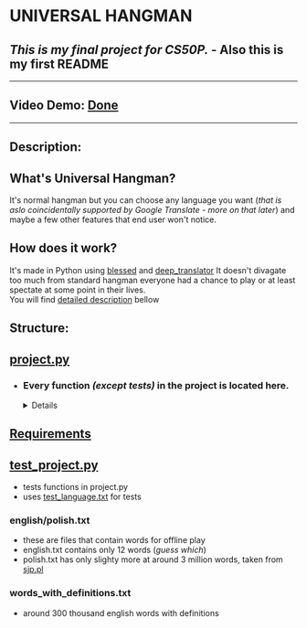# UNIVERSAL HANGMAN
## *This is my final project for CS50P.* - Also this is my first README
-----
## Video Demo: [Done](https://youtu.be/opK-rbcFhpU)
-----
## Description:
## What's Universal Hangman? 

It's normal hangman but you can choose any language you want (*that is aslo coincidentally supported by Google Translate - more on that later*) and maybe a few other features that end user won't notice.

## How does it work?
It's made in Python using [blessed](https://pypi.org/project/blessed/) and [deep_translator](https://pypi.org/project/deep-translator/#description)
It doesn't divagate too much from standard hangman everyone had a chance to play or at least spectate at some point in their lives. <br>
You will find [detailed description](#every-function-except-tests-in-the-project-is-located-here) bellow

## Structure:
## [project.py](project.py)
- ### Every function *(except tests)* in the project is located here.
    <details><summary>
    Details
    </summary><p>

    ### Description of the contents
    ###### <a href=https://take.quiz-maker.com/poll4550402x0DD34b61-142>Too many details?</a>

    <details><summary>Miscellaneous</summary><p>

    ### First iteration of the hangman just printed text on the screen
    ```python
    os.system('cls') # clearing the screen
    for i in range(5): # that's how space was created
        print()
    print(HANGMAN[tries])
    ```
    ### This was ugly, so the next step was to find a library that would solve this problem
    ### Curses library was the obvious first choice but after a bit of research Blessed was the final answer
    ```python
    from Blessed import Terminal

    #Initializes the terminal
    term = Terminal()
    print(term.clear+term.home) # clear the screen and place the cursor at the top-left corner of the screen
    
    ```
    ##### For more information check the <a href='https://pypi.org/project/blessed/'>PyPi</a>
    
    -----
    
    ## No internet
    ```python
    # in case of no internet connection, this list is used.
    SUPPORTED_LANGUAGES = ['english', 'polish']
    ```
    ## Storing the gallows...
    ```python
    # HANGMAN is a dictionary for storing the gallows
    # It's made out of int keys and string literals as values
    HANGMAN = {
    7: """
     ____
    |/   |
    |   
    |    
    |    
    |    
    |
    |_____
    """, ...}
    ```
    </p></details>
    <details><summary>Main</summary><p>

    ## Main - Besides starting the program not much going on in there.
     
    ```python
    def main():
        print(f'{term.clear+term.home}') # make space on the screen
        print(pyfiglet.figlet_format('HANGMAN', font='cybermedium')) # print the title
        # check internet
        if check_internet():
        # begin online play
        play_game(*translate_lang())
        else:
        # start offline if check failed
        print(f'{term.clear}{term.red2}No internet connection!{term.normal}')
        play_game(
            get_word(
                select_language(
                    input(
                        f"Choose your language: supported languages - {SUPPORTED_LANGUAGES} "
                    )
                )# definitions for words are not available in offline mode because of their format and size
           ), 'Definition unavailable due to lack of internet!')
    ```
    </p></details>
     
    <details><summary>Checking for internet connection</summary><p>
    
    ## 📄 Docstring says it all!

    ```python
    def check_internet() -> bool:
        """Checks for network conectivity"""
        try:
            # try to get a response from google
            requests.get('https://translate.google.com')
            # on success
               return True
            except ConnectionError:
            # on failure
                return False
    ```
    </p></details>

    <details><summary>Selecting a language</summary><p>

    ## Does just that
    ##### *Only used if check for internet failed.

    ```python
    def select_language(lang: str) -> str:
        """Returns language if it's supported otherwise returns english"""
        if lang.lower() in SUPPORTED_LANGUAGES: # manually created list of languages
            return lang.lower()
        else:
            print(
                f"{term.red2}Language: {term.cornflowerblue}{lang}{term.red2} unsupported! Defaulting to English.{term.normal}")
            sleep(2) # let the user read the error message
            return "english"
    ```

    </p></details>
    <details><summary>Translating words</summary><p>

    ## Using <a href='https://pypi.org/project/deep-translator/#description'>deep_translator</a> to translate english to every language supported by the translator
    ### For the purpose of this game I've chosen Google Translate as it seemed unnecessary to complicate things with switching between multiple translators.
    ------

    ### Translate function first asks for input
    ```python
    language = input('Enter a language: ').lower()
    ```
    ### Then selects a random line from the file and separates word from it's definition
    ```python
    with open('words_with_definitions.txt', encoding='utf-8') as f:
        data = choice(f.readlines()).lower().split()
        word = data[0]
        definition = ' '.join(data[1:])
    ```
    ### Avoiding translating english to english 
    ```python
    if language == 'en' or language == 'english':
        return word, f'{word.upper()} - {definition}'
    ```
    ### Check if user provided any language
    ### If language is not supported return english version, otherwise return translated word with definition
    ```python
    else:
        try:
            if language:
                translated = GoogleTranslator(
                    source='en', target=language).translate(word)
            else:
                print('No language provided, defaulting to english!')
                sleep(1)
                return word, f'{word.upper()} - {definition}'

        except LanguageNotSupportedException:
            print(f'Language {language} not supported, swiched to english!')
            sleep(1)
            return word, f'{word.upper()} - {definition}'

        return translated, f'{word.upper()} - {definition}'
    ```
    </p></details>
    <details><summary>Selecting the word if there's no internet</summary><p>

    ### Gets the words in the same fashion as translate function.
    ##### *Only used if check for internet failed.
    ```python
    # doesn't have to check for language as it was already done by select_language
    def get_word(language: str) -> str:
    """Grabs a random word from a file"""
    with open(f"{language}.txt", encoding="utf-8") as f:
        return choice(f.readlines()).strip().lower()
    ```
    
    </p></details>
    <details><summary>Playing the game</summary><p>
    
    ### Now we can play the game
    ```python
    def play_game(word: str, word_with_definition: str) -> None:
    """Plays the game of hangman""" # documenting what this function does turned out to be harder that expected
    ```
    ### Before any loops, initialize a few variables
    
    ```python
    # imagine if all variables were named i, j, k, l, m, n, 🤯
    TITLE = pyfiglet.figlet_format("HANGMAN", font="banner3-D")
    wrong_lttrs, g_word = "", ["_" if letter != " " else letter for letter in word]
    spaces = 0 + sum([1 for i in word if i == " "])
    len_word = len(word) - spaces # number of letters
    num_of_words = len(word.split())
    tries = len(HANGMAN)
    ```
    ### Now time for loops
    ##### As far as I know it's not possible to get SIGWINCH(terminal resize signal) on Windows or the equivalent solution is not practical. [citation needed]
    ```python
    shown = False
    # loop forever
    while True:
        # this one is checks if the game will fit on the screen
        while term.height < 22 or term.width < 80:
            if not shown:
            # if the size is too small it will print the warninig
                print(
                f"{term.clear+term.home+term.cyan+term.move_xy(term.width//2-10, term.height//2)}Increase your terminal size!{term.red2}"
            , 'NOW!')
            sleep(0.15)
            shown = term.width > 22 and term.width > 80
        shown = False 
    ```
    ### After that is done it's time to draw the game
    ```python
    # clear the screen and draw the big hangman banner
    print(f"{term.normal+term.clear}{TITLE}")
    ```
    ```python
    # if spaces are present display how many are there
    if spaces:
        print(f"{term.move_xy(20, term.height//2-2)}Lenght of the word: {len_word}\n {term.move_xy(20, term.height//2-3)}Number of spaces: {spaces}",end=" ",)
        
        print(f"{term.move_xy(20, term.height//2+3)}Number of words: {num_of_words}")
    else: # if not print just the lenght
        print(f"{term.move_xy(20, term.height//2+2)}Lenght of the word: {len_word}")
    # if incorrect guesses were made display entered letters and state of the gallows
    if wrong_lttrs:
        print(f'{term.move_xy(20, term.height//2)}Entered letters: {" ".join(wrong_lttrs)}')
        print(f"{term.move_xy(0, term.height//2)}{HANGMAN[tries]}")
    
    ```
    ### Getting user input, displaying correctly guessed letters and handling succes
    ```python
    print(f"{term.move_xy(20, term.height//2+7)}{' '.join(g_word).upper()}")
    guess = input(f"{term.move_xy(20, term.height//2+8)}Enter a letter: {term.green}")
    
    # validating user input
    if guess and guess.lower()[0] not in word:
            tries -= 1
            wrong_lttrs += guess.upper()[0]
        
    else:
        # replace underscores in g_word with correctly guessed letters
        g_word = find_lttr(word, g_word, guess)
        # if all letters match the game is won
        if "".join(g_word) == word:
            print(f"{term.move_xy(20, term.height//2+6)}{' '.join(g_word).upper()}")
            print(f"{term.green+term.move_right(20)}Congratulations The word was {word.upper()}{term.normal}")
            # prompt to play again/see the definition of the word
            play_again_or_get_definition(word_with_definition)
    ```
    ### Game over state
    ```python
    if tries == 0:
        # clear the screen, draw the title in red
        print(f'{term.clear}{term.normal}{term.red2_on_black}{TITLE}')
        # draw the hangman on the gallows
        print(f"{term.red2_on_black}{term.move_xy(0, term.height//2)}{(HANGMAN[tries])}","RIP")
        # let the player know what was the word
        print(f"{term.move_xy(20, term.height//2+4)}Word: {word}")
        sleep(3) # give user time to read the word
        # prompt to play again/see the definition of the word
        play_again_or_get_definition(word_with_definition) 
    ```

    </p></details>
    <details><summary>Checking if user input matches the selected word</summary>
    <p>

    ### This is easily done. Since words will never get long enough for us to notice any performance drops, just loop through them each time.
    ```python
    # if user entered the whole word return the word
    if lttr.lower() == word:
        g_word = word
        return g_word
    # if letter is not a single character, consider only the first one
    elif len(lttr) > 1:
        lttr = lttr[0]
    # replace words where they match
    for i, l in enumerate(word):
        if l == lttr:
            g_word[i] = word[i]
    return g_word
    ```
    </p></details>
    

    <details><summary>Playing again</summary><p>

    ### First display some info
    ```python
    print(f"{term.skyblue}{term.move_right(20)}Press SPACE to play again or ESC to quit.")
    print(f'{term.move_right(20)}If you want to get the definition press "i".{term.normal}')
    ```
    ### Then prompt the user for input without the need to confirm it(pressing enter)
    ```python
    val = ""
    shown = False
    with term.cbreak():
        # wait for keypress
        while val.lower() != " ":
            val = term.inkey(timeout=20)
            if not val:
                # after 20 seconds display reminder for the user
                with term.location(0, 8):
                    print(
                        f"{term.red}Press 'ESC' to quit, 'i' to get the definition(EN) or 'SPACE' to play again.{term.normal}"
                    )
            # exit the program on Esc
            elif val.name == "KEY_ESCAPE":
                exit(
                    f"{term.clear}{term.move_xy(0 ,term.height//2)}{term.red_on_white(term.center('BYE!'))}{term.normal}{term.move_xy(0,term.height)}"
                )
            # diplay the definition once per game
            elif val.lower() == "i" and not shown:
                print(
                    f"{term.move_xy(20, term.height//2)+term.lightblue}{definition}{term.move_xy(0,term.height)+term.normal}"
                )
                shown = True
    ```
    ### When user decides to press SPACE
    ```python
    # clear the screen and call main so that we have come full circle back to the beginning
    if val == " ":
        print(term.clear + term.normal)
        main()
    ```
    ###### Thanks for coming to my tedx talk
    </p></details>
    </p></details>

## [Requirements](requirements.txt)

## [test_project.py](test_project.py)
- tests functions in project.py
- uses [test_language.txt](test_language.txt) for tests

### english/polish.txt
- these are files that contain words for offline play
- english.txt contains only 12 words (*guess which*)
- polish.txt has only slighty more at around 3 million words, taken from <a href='https://sjp.pl/sl/growy/'>sjp.pl</a>

### words_with_definitions.txt 
- around 300 thousand english words with definitions
